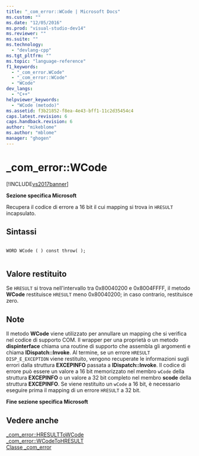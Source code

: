 ```yaml
---
title: "_com_error::WCode | Microsoft Docs"
ms.custom: ""
ms.date: "12/05/2016"
ms.prod: "visual-studio-dev14"
ms.reviewer: ""
ms.suite: ""
ms.technology: 
  - "devlang-cpp"
ms.tgt_pltfrm: ""
ms.topic: "language-reference"
f1_keywords: 
  - "_com_error.WCode"
  - "_com_error::WCode"
  - "WCode"
dev_langs: 
  - "C++"
helpviewer_keywords: 
  - "WCode (metodo)"
ms.assetid: f3b21852-f8ea-4e43-bff1-11c2d35454c4
caps.latest.revision: 6
caps.handback.revision: 6
author: "mikeblome"
ms.author: "mblome"
manager: "ghogen"
---
```

# _com_error::WCode
[!INCLUDE[vs2017banner](../assembler/inline/includes/vs2017banner.md)]

**Sezione specifica Microsoft**  
  
 Recupera il codice di errore a 16 bit il cui mapping si trova in `HRESULT` incapsulato.  
  
## Sintassi  
  
```  
  
WORD WCode ( ) const throw( );  
  
```  
  
## Valore restituito  
 Se `HRESULT` si trova nell'intervallo tra 0x80040200 e 0x8004FFFF, il metodo **WCode** restituisce `HRESULT` meno 0x80040200; in caso contrario, restituisce zero.  
  
## Note  
 Il metodo **WCode** viene utilizzato per annullare un mapping che si verifica nel codice di supporto COM.  Il wrapper per una proprietà o un metodo **dispinterface** chiama una routine di supporto che assembla gli argomenti e chiama **IDispatch::Invoke**.  Al termine, se un errore `HRESULT` `DISP_E_EXCEPTION` viene restituito, vengono recuperate le informazioni sugli errori dalla struttura **EXCEPINFO** passata a **IDispatch::Invoke**.  Il codice di errore può essere un valore a 16 bit memorizzato nel membro `wCode` della struttura **EXCEPINFO** o un valore a 32 bit completo nel membro **scode** della struttura **EXCEPINFO**.  Se viene restituito un `wCode` a 16 bit, è necessario eseguire prima il mapping di un errore `HRESULT` a 32 bit.  
  
 **Fine sezione specifica Microsoft**  
  
## Vedere anche  
 [\_com\_error::HRESULTToWCode](../cpp/com-error-hresulttowcode.md)   
 [\_com\_error::WCodeToHRESULT](../cpp/com-error-wcodetohresult.md)   
 [Classe \_com\_error](../cpp/com-error-class.md)